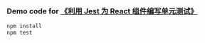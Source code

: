 ### Demo code for [《利用 Jest 为 React 组件编写单元测试》](https://loveky.github.io/2018/06/05/unit-testing-react-component-with-jest/)

```bash
npm install
npm test
```
